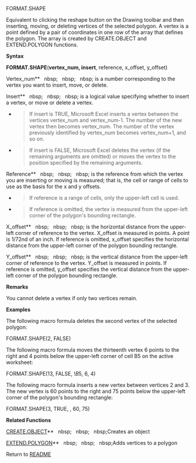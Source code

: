 FORMAT.SHAPE

Equivalent to clicking the reshape button on the Drawing toolbar and
then inserting, moving, or deleting vertices of the selected polygon. A
vertex is a point defined by a pair of coordinates in one row of the
array that defines the polygon. The array is created by CREATE.OBJECT
and EXTEND.POLYGON functions.

**Syntax**

**FORMAT.SHAPE**(**vertex\_num, insert**, reference, x\_offset,
y\_offset)

Vertex\_num**&nbsp;&nbsp;&nbsp;nbsp;&nbsp;&nbsp;&nbsp;nbsp;&nbsp;&nbsp;&nbsp;nbsp;&nbsp;is a number corresponding to the
vertex you want to insert, move, or delete.

Insert**&nbsp;&nbsp;&nbsp;nbsp;&nbsp;&nbsp;&nbsp;nbsp;&nbsp;&nbsp;&nbsp;nbsp;&nbsp;is a logical value specifying whether to
insert a vertex, or move or delete a vertex.

  - > If insert is TRUE, Microsoft Excel inserts a vertex between the
    > vertices vertex\_num and vertex\_num-1. The number of the new
    > vertex then becomes vertex\_num. The number of the vertex
    > previously identified by vertex\_num becomes vertex\_num+1, and so
    > on.

  - > If insert is FALSE, Microsoft Excel deletes the vertex (if the
    > remaining arguments are omitted) or moves the vertex to the
    > position specified by the remaining arguments.


Reference**&nbsp;&nbsp;&nbsp;nbsp;&nbsp;&nbsp;&nbsp;nbsp;&nbsp;&nbsp;&nbsp;nbsp;&nbsp;is the reference from which the vertex
you are inserting or moving is measured; that is, the cell or range of
cells to use as the basis for the x and y offsets.

  - > If reference is a range of cells, only the upper-left cell is
    > used.

  - > If reference is omitted, the vertex is measured from the
    > upper-left corner of the polygon's bounding rectangle.


X\_offset**&nbsp;&nbsp;&nbsp;nbsp;&nbsp;&nbsp;&nbsp;nbsp;&nbsp;&nbsp;&nbsp;nbsp;&nbsp;is the horizontal distance from the
upper-left corner of reference to the vertex. X\_offset is measured in
points. A point is 1/72nd of an inch. If reference is omitted, x\_offset
specifies the horizontal distance from the upper-left corner of the
polygon bounding rectangle.

Y\_offset**&nbsp;&nbsp;&nbsp;nbsp;&nbsp;&nbsp;&nbsp;nbsp;&nbsp;&nbsp;&nbsp;nbsp;&nbsp;is the vertical distance from the
upper-left corner of reference to the vertex. Y\_offset is measured in
points. If reference is omitted, y\_offset specifies the vertical
distance from the upper-left corner of the polygon bounding rectangle.

**Remarks**

You cannot delete a vertex if only two vertices remain.

**Examples**

The following macro formula deletes the second vertex of the selected
polygon:

FORMAT.SHAPE(2, FALSE)

The following macro formula moves the thirteenth vertex 6 points to the
right and 4 points below the upper-left corner of cell B5 on the active
worksheet:

FORMAT.SHAPE(13, FALSE, \!$B$5, 6, 4)

The following macro formula inserts a new vertex between vertices 2 and
3. The new vertex is 60 points to the right and 75 points below the
upper-left corner of the polygon's bounding rectangle:

FORMAT.SHAPE(3, TRUE, , 60, 75)

**Related Functions**

[CREATE.OBJECT](CREATE.OBJECT.md)**&nbsp;&nbsp;&nbsp;nbsp;&nbsp;&nbsp;&nbsp;nbsp;&nbsp;&nbsp;&nbsp;nbsp;Creates an object

[EXTEND.POLYGON](EXTEND.POLYGON.md)**&nbsp;&nbsp;&nbsp;nbsp;&nbsp;&nbsp;&nbsp;nbsp;&nbsp;&nbsp;&nbsp;nbsp;Adds vertices to a polygon



Return to [README](README.md)

